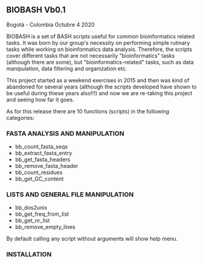 ## BIOBASH Vb0.1
Bogotá - Colombia Octubre 4 2020

BIOBASH is a set of BASH scripts useful for common bioinformatics related tasks.
It was born by our group's necessity on performing simple rutinary tasks while working
on bioinformatics data analysis.
Therefore, the scripts cover different tasks that are not necessarily "bioinformatics" tasks (although there are some),
but "bioinformatics-related" tasks, such as data manipulation, data filtering and organization etc.

This project started as a weekend exercises in 2015 and then was kind of abandoned for several years (although the scripts developed
have shown to be useful during thiese years also!!!) and now we are re-taking this project and seeing how far it goes.

As for this release there are 10 functions (scripts) in the following categories:


### FASTA ANALYSIS AND MANIPULATION
* bb_count_fasta_seqs
* bb_extract_fasta_entry
* bb_get_fasta_headers
* bb_remove_fasta_header
* bb_count_residues
* bb_get_GC_content

### LISTS AND GENERAL FILE MANIPULATION
* bb_dos2unix
* bb_get_freq_from_list
* bb_get_nr_list
* bb_remove_empty_lines

By default calling any script without arguments will show help menu.

### INSTALLATION







